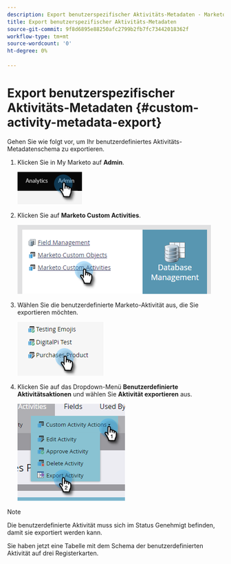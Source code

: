 ```yaml
---
description: Export benutzerspezifischer Aktivitäts-Metadaten - Marketo-Dokumente - Produktdokumentation
title: Export benutzerspezifischer Aktivitäts-Metadaten
source-git-commit: 9f8d6895e88250afc2799b2fb7fc73442018362f
workflow-type: tm+mt
source-wordcount: '0'
ht-degree: 0%

---
```


# Export benutzerspezifischer Aktivitäts-Metadaten {#custom-activity-metadata-export}

Gehen Sie wie folgt vor, um Ihr benutzerdefiniertes Aktivitäts-Metadatenschema zu exportieren.

1. Klicken Sie in My Marketo auf **Admin**.

   ![](assets/custom-activity-metadata-export-1.png)

1. Klicken Sie auf **Marketo Custom Activities**.

   ![](assets/custom-activity-metadata-export-2.png)

1. Wählen Sie die benutzerdefinierte Marketo-Aktivität aus, die Sie exportieren möchten.

   ![](assets/custom-activity-metadata-export-3.png)

1. Klicken Sie auf das Dropdown-Menü **Benutzerdefinierte Aktivitätsaktionen** und wählen Sie **Aktivität exportieren** aus.

   ![](assets/custom-activity-metadata-export-4.png)

>[!NOTE]
>
>Die benutzerdefinierte Aktivität muss sich im Status Genehmigt befinden, damit sie exportiert werden kann.

Sie haben jetzt eine Tabelle mit dem Schema der benutzerdefinierten Aktivität auf drei Registerkarten.
